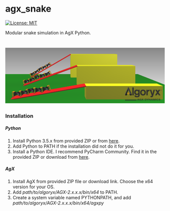 # agx_snake

[![License: MIT](https://img.shields.io/badge/License-MIT-yellow.svg)](https://opensource.org/licenses/MIT)

Modular snake simulation in AgX Python.


![screenshot](screenshot.PNG)
======

### Installation

##### Python

1. Install Python 3.5.x from provided ZIP or from [here](https://www.python.org/downloads/release/python-354/).
2. Add Python to PATH if the installation did not do it for you.
3. Install a Python IDE. I recommend PyCharm Community. Find it in the provided ZIP or download from [here](https://www.jetbrains.com/pycharm/download/?gclid=CjwKCAjw-6bWBRBiEiwA_K1ZDUvz0gujReGyy1gph8Qs7UwFtYTpLkCVAXCfTqb92h42EHgo0XmkoRoCKIYQAvD_BwE&gclsrc=aw.ds.ds&dclid=COSr8pPBq9oCFRGSmwodsHUC9w#section=windows).


##### AgX

1. Install AgX from provided ZIP file or download link. Choose the x64 version for your OS.
2. Add *path/to/algoryx/AGX-2.x.x.x/bin/x64* to PATH.
3. Create a system variable named PYTHONPATH, and add *path/to/algoryx/AGX-2.x.x.x/bin/x64/agxpy*

